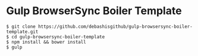 # Gulp BrowserSync Boiler Template

```
$ git clone https://github.com/debashisgithub/gulp-browsersync-boiler-template.git
$ cd gulp-browsersync-boiler-template
$ npm install && bower install
$ gulp

```